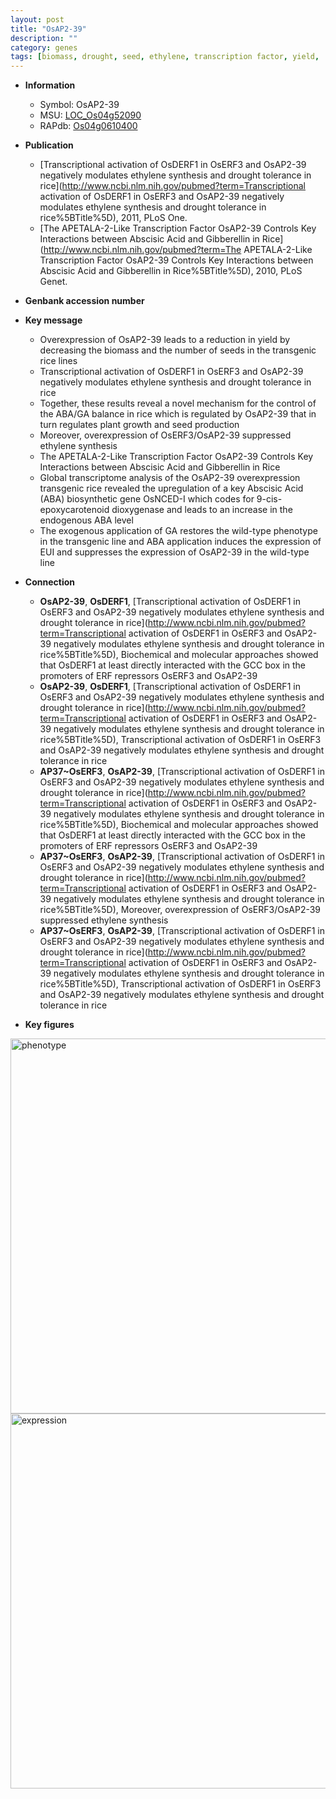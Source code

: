```yaml
---
layout: post
title: "OsAP2-39"
description: ""
category: genes
tags: [biomass, drought, seed, ethylene, transcription factor, yield,  ABA ,  ga , growth, drought tolerance, gibberellin]
---
```


* **Information**  
    + Symbol: OsAP2-39  
    + MSU: [LOC_Os04g52090](http://rice.plantbiology.msu.edu/cgi-bin/ORF_infopage.cgi?orf=LOC_Os04g52090)  
    + RAPdb: [Os04g0610400](http://rapdb.dna.affrc.go.jp/viewer/gbrowse_details/irgsp1?name=Os04g0610400)  

* **Publication**  
    + [Transcriptional activation of OsDERF1 in OsERF3 and OsAP2-39 negatively modulates ethylene synthesis and drought tolerance in rice](http://www.ncbi.nlm.nih.gov/pubmed?term=Transcriptional activation of OsDERF1 in OsERF3 and OsAP2-39 negatively modulates ethylene synthesis and drought tolerance in rice%5BTitle%5D), 2011, PLoS One.
    + [The APETALA-2-Like Transcription Factor OsAP2-39 Controls Key Interactions between Abscisic Acid and Gibberellin in Rice](http://www.ncbi.nlm.nih.gov/pubmed?term=The APETALA-2-Like Transcription Factor OsAP2-39 Controls Key Interactions between Abscisic Acid and Gibberellin in Rice%5BTitle%5D), 2010, PLoS Genet.

* **Genbank accession number**  

* **Key message**  
    + Overexpression of OsAP2-39 leads to a reduction in yield by decreasing the biomass and the number of seeds in the transgenic rice lines
    + Transcriptional activation of OsDERF1 in OsERF3 and OsAP2-39 negatively modulates ethylene synthesis and drought tolerance in rice
    + Together, these results reveal a novel mechanism for the control of the ABA/GA balance in rice which is regulated by OsAP2-39 that in turn regulates plant growth and seed production
    + Moreover, overexpression of OsERF3/OsAP2-39 suppressed ethylene synthesis
    + The APETALA-2-Like Transcription Factor OsAP2-39 Controls Key Interactions between Abscisic Acid and Gibberellin in Rice
    + Global transcriptome analysis of the OsAP2-39 overexpression transgenic rice revealed the upregulation of a key Abscisic Acid (ABA) biosynthetic gene OsNCED-I which codes for 9-cis-epoxycarotenoid dioxygenase and leads to an increase in the endogenous ABA level
    + The exogenous application of GA restores the wild-type phenotype in the transgenic line and ABA application induces the expression of EUI and suppresses the expression of OsAP2-39 in the wild-type line

* **Connection**  
    + __OsAP2-39__, __OsDERF1__, [Transcriptional activation of OsDERF1 in OsERF3 and OsAP2-39 negatively modulates ethylene synthesis and drought tolerance in rice](http://www.ncbi.nlm.nih.gov/pubmed?term=Transcriptional activation of OsDERF1 in OsERF3 and OsAP2-39 negatively modulates ethylene synthesis and drought tolerance in rice%5BTitle%5D),  Biochemical and molecular approaches showed that OsDERF1 at least directly interacted with the GCC box in the promoters of ERF repressors OsERF3 and OsAP2-39
    + __OsAP2-39__, __OsDERF1__, [Transcriptional activation of OsDERF1 in OsERF3 and OsAP2-39 negatively modulates ethylene synthesis and drought tolerance in rice](http://www.ncbi.nlm.nih.gov/pubmed?term=Transcriptional activation of OsDERF1 in OsERF3 and OsAP2-39 negatively modulates ethylene synthesis and drought tolerance in rice%5BTitle%5D), Transcriptional activation of OsDERF1 in OsERF3 and OsAP2-39 negatively modulates ethylene synthesis and drought tolerance in rice
    + __AP37~OsERF3__, __OsAP2-39__, [Transcriptional activation of OsDERF1 in OsERF3 and OsAP2-39 negatively modulates ethylene synthesis and drought tolerance in rice](http://www.ncbi.nlm.nih.gov/pubmed?term=Transcriptional activation of OsDERF1 in OsERF3 and OsAP2-39 negatively modulates ethylene synthesis and drought tolerance in rice%5BTitle%5D),  Biochemical and molecular approaches showed that OsDERF1 at least directly interacted with the GCC box in the promoters of ERF repressors OsERF3 and OsAP2-39
    + __AP37~OsERF3__, __OsAP2-39__, [Transcriptional activation of OsDERF1 in OsERF3 and OsAP2-39 negatively modulates ethylene synthesis and drought tolerance in rice](http://www.ncbi.nlm.nih.gov/pubmed?term=Transcriptional activation of OsDERF1 in OsERF3 and OsAP2-39 negatively modulates ethylene synthesis and drought tolerance in rice%5BTitle%5D),  Moreover, overexpression of OsERF3/OsAP2-39 suppressed ethylene synthesis
    + __AP37~OsERF3__, __OsAP2-39__, [Transcriptional activation of OsDERF1 in OsERF3 and OsAP2-39 negatively modulates ethylene synthesis and drought tolerance in rice](http://www.ncbi.nlm.nih.gov/pubmed?term=Transcriptional activation of OsDERF1 in OsERF3 and OsAP2-39 negatively modulates ethylene synthesis and drought tolerance in rice%5BTitle%5D), Transcriptional activation of OsDERF1 in OsERF3 and OsAP2-39 negatively modulates ethylene synthesis and drought tolerance in rice

* **Key figures**  
<img src="http://ricencode.github.io/images/OsAP2-39.pheno.png" alt="phenotype"  style="width: 600px;"/>

<img src="http://ricencode.github.io/images/OsAP2-39.exp.png" alt="expression"  style="width: 600px;"/>



